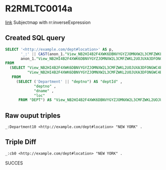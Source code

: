 # R2RMLTC0014a
[link](https://www.w3.org/TR/rdb2rdf-test-cases/#R2RMLTC0014a)
Subjectmap with rr:inverseExpression

## Created SQL query
```sql
SELECT '<http://example.com/dept#location>' AS p,
       '_:' || CAST(anon_1."View_NB2HI4B2F4XWK6DBNVYGYZJOMNXW2L3CMFZWKL2UOJUXA3DFONGWC4BR"."deptId" AS VARCHAR) AS s,
       anon_1."View_NB2HI4B2F4XWK6DBNVYGYZJOMNXW2L3CMFZWKL2UOJUXA3DFONGWC4BR"."loc" AS o
FROM
  (SELECT "View_NB2HI4B2F4XWK6DBNVYGYZJOMNXW2L3CMFZWKL2UOJUXA3DFONGWC4BR"."deptId",
          "View_NB2HI4B2F4XWK6DBNVYGYZJOMNXW2L3CMFZWKL2UOJUXA3DFONGWC4BR"."loc"
   FROM
     (SELECT ('Department' || "deptno") AS "deptId" ,
             "deptno" ,
             "dname" ,
             "loc"
      FROM "DEPT") AS "View_NB2HI4B2F4XWK6DBNVYGYZJOMNXW2L3CMFZWKL2UOJUXA3DFONGWC4BR") AS anon_1
```

## Raw ouput triples
```
_:Department10 <http://example.com/dept#location> "NEW YORK" .
```

## Triple Diff
```diff
_:cb0 <http://example.com/dept#location> "NEW YORK" .
```

SUCCES